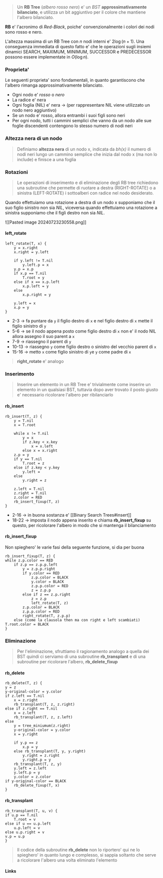 >Un **RB Tree** (*albero rosso nero*) e' un *BST* **approssimativamente bilanciato**, e utilizza un bit aggiuntivo per il colore che mantiene l'albero bilanciato.

**RB** e' l'acronimo di *Red-Black*, poiche' convenzionalmente i colori dei nodi sono rosso e nero.

L'altezza massima di un RB Tree con *n* nodi interni e' $2\log\left(n+1\right)$. Una conseguenza immediata di questo fatto e' che le operazioni sugli insiemi dinamici SEARCH, MAXIMUM, MINIMUM, SUCCESSOR e PREDECESSOR possono essere implementate in $O\left(\log n\right)$.

### Proprieta'
Le seguenti proprieta' sono fondamentali, in quanto garantiscono che l'albero rimanga approssimativamente bilanciato.
- Ogni nodo e' *rosso* o *nero*
- La radice e' nera
- Ogni foglia (NIL) e' nera -> (per rappresentare NIL viene utilizzato un nodo nero aggiuntivo)
- Se un nodo e' rosso, allora entrambi i suoi figli sono neri
- Per ogni nodo, tutti i cammini semplici che vanno da un nodo alle sue foglie discendenti contengono lo stesso numero di nodi neri

### Altezza nera di un nodo
>Definiamo **altezza nera** di un nodo x, indicata da *bh(x)* il numero di nodi neri lungo un cammino semplice che inizia dal nodo x (ma non lo include) e finisce a una foglia


### Rotazioni
>Le operazioni di inserimento e di eliminazione degli RB tree richiedono una subroutine che permette di ruotare a destra (RIGHT-ROTATE) o a sinistra (LEFT-ROTATE) i sottoalberi con radice nel nodo desiderato.

Quando effettuiamo una rotazione a destra di un nodo x supponiamo che il suo figlio sinistro non sia *NIL*, viceversa quando effettuiamo una rotazione a sinistra supponiamo che il figli destro non sia *NIL*.

![[Pasted image 20240723230558.png]]
#### left_rotate
```
left_rotate(T, x) {
	y = x.right
	x.right = y.left

	if y.left != T.nil
		y.left.p = x
	y.p = x.p
	if x.p == T.nil
		T.root = y
	else if x == x.p.left
		x.p.left = y
	else 
		x.p.right = y

	y.left = x
	x.p = y
}
```
- 2-3 -> fa puntare da `y` il figlio destro di `x` e nel figlio destro di `x` mette il figlio sinistro di `y`
- 5-6 -> se il nodo appena posto come figlio destro di `x` non e' il nodo NIL allora assegno il suo parent a `x`
- 7-9 -> riassegno il parent di `y`
- 10-13 -> riassegno `y` come figlio destro o sinistro del vecchio parent di `x`
- 15-16 -> metto  `x` come figlio sinistro di `y`e `y` come padre di `x`

>**right_rotate** e' analogo
### Inserimento
>Inserire un elemento in un RB Tree e' trivialmente come inserire un elemento in un qualsiasi BST, tuttavia dopo aver trovato il posto giusto e' necessario ricolorare l'albero per ribilanciarlo

#### rb_insert
```
rb_insert(T, z) {
	y = T.nil
	x = T.root

	while x != T.nil
		y = x
		if z.key < x.key
			x = x.left
		else x = x.right
	z.p = y
	if y == T.nil
		T.root = z
	else if z.key < y.key
		y.left = 
	else
		y.right = z
	
	z.left = T.nil
	z.right = T.nil
	z.color = RED
	rb_insert_fixup(T, z)
}
```
- 2-16 -> in buona sostanza e' [[Binary Search Trees#insert]]
- 18-22 -> imposta il nodo appena inserito e chiama **rb_insert_fixup** su questo, per ricolorare l'albero in modo che si mantenga il bilanciamento
#### rb_insert_fixup
Non spieghero' le varie fasi della seguente funzione, si dia per buona
```
rb_insert_fixup(T, z) {
while z.p.color == RED
	if z.p == z.p.p.left
		y = z.p.p.right
		if y.color == RED
			z.p.color = BLACK
			y.color = BLACK
			z.p.p.color = RED
			z = z.p.p
		else if z == z.p.right
			z = z.p
			left_rotate(T, z)
		z.p.color = BLACK
		z.p.p.color = RED
		right_rotate(T, z.p.p)
	else (come la clausola then ma con right e left scambiati)
T.root.color = BLACK	
}
```


### Eliminazione
>Per l'eliminazione, sfruttiamo il ragionamento analogo a quella dei BST quindi ci serviamo di una subroutine **rb_transplant** e di una subroutine per ricolorare l'albero, **rb_delete_fixup**

#### rb_delete
```
rb_delete(T, z) {
y = z
y-original-color = y.color
if z.left == T.nil
	x = z.right
	rb_transplant(T, z, z.right)
else if z.right == T.nil
	x = z.left
	rb_transplant(T, z, z.left)
else 
	y = tree_miniumum(z.right)
	y-original-color = y.color
	x = y.right
	
	if y.p == z
		x.p = y
	else rb_transplant(T, y, y.right)
		y.right = z.right
		y.right.p = y
	rb_transplant(T, z, y)
	y.left = z.left
	y.left.p = y
	y.color = z.color
if y-original-color == BLACK
	rb_delete_fixup(T, x)
}
```

#### rb_transplant
```
rb_transplant(T, u, v) {
if u.p == T.nil
	T.root = v
else if u == u.p.left
	u.p.left = v
else u.p.right = v
v.p = u.p
}
```

>Il codice della subroutine **rb_delete** non lo riportero' qui ne lo spieghero' in quanto lungo e complesso, si sappia soltanto che serve a ricolorare l'albero una volta eliminato l'elemento


#### Links